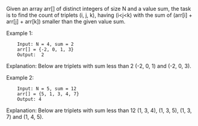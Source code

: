 Given an array arr[] of distinct integers of size N and a value sum, the task is to find the count of triplets (i, j, k), having (i<j<k) with the sum of (arr[i] + arr[j] + arr[k]) smaller than the given value sum.


Example 1:


        Input: N = 4, sum = 2
        arr[] = {-2, 0, 1, 3}
        Output:  2
Explanation: Below are triplets with 
sum less than 2 (-2, 0, 1) and (-2, 0, 3). 
 

Example 2:


        Input: N = 5, sum = 12
        arr[] = {5, 1, 3, 4, 7}
        Output: 4
Explanation: Below are triplets with 
sum less than 12 (1, 3, 4), (1, 3, 5), 
(1, 3, 7) and (1, 4, 5).